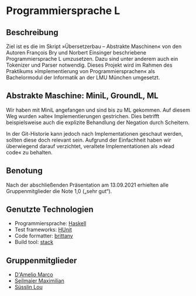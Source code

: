 # Programmiersprache L
## Beschreibung
Ziel ist es die im Skript »Übersetzerbau – Abstrakte Maschinen« von den Autoren François Bry und Norbert Einsinger beschriebene Programmiersprache L umzusetzen. Dazu sind unter anderem auch ein Tokenizer und Parser notwendig. Dieses Projekt wird im Rahmen des Praktikums »Implementierung von Programmiersprachen« als Bachelormodul der Informatik an der LMU München umgesetzt.

## Abstrakte Maschine: MiniL, GroundL, ML
Wir haben mit MiniL angefangen und sind bis zu ML gekommen. Auf diesem Weg wurden »alte« Implementierungen gestrichen. Dies betrifft beispielsweise auch die explizite Behandlung der Negation durch Scheitern. 

In der Git-Historie kann jedoch nach Implementationen geschaut werden, sollten diese doch relevant sein. Aufgrund der Einfachheit haben wir überwiegend darauf verzichtet, veraltete Implementationen als »dead code« zu behalten.

## Benotung
Nach der abschließenden Präsentation am 13.09.2021 erhielten alle Gruppenmitglieder die Note 1,0 („sehr gut“).

## Genutzte Technologien
* Programmiersprache: [Haskell](http://haskell.org/)
* Test frameworks: [HUnit](https://hackage.haskell.org/package/HUnit)
* Code formatter: [brittany](https://hackage.haskell.org/package/brittany)
* Build tool: [stack](https://hackage.haskell.org/package/stack)

## Gruppenmitglieder
* [D'Amelio Marco](damelio@cip.ifi.lmu.de)
* [Seilmaier Maximilian](seilmaier@cip.ifi.lmu.de)
* [Süsslin Lou](suesslin@pm.me)
